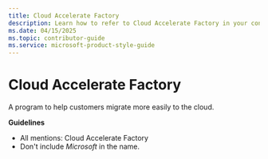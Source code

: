 ```yaml
---
title: Cloud Accelerate Factory
description: Learn how to refer to Cloud Accelerate Factory in your content.
ms.date: 04/15/2025
ms.topic: contributor-guide
ms.service: microsoft-product-style-guide
---
```



# Cloud Accelerate Factory

A program to help customers migrate more easily to the cloud.

**Guidelines**

- All mentions: Cloud Accelerate Factory
- Don't include *Microsoft* in the name.
